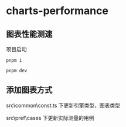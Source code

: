 # charts-performance

## 图表性能测速

项目启动

```shell
pnpm i

pnpm dev
```

## 添加图表方式

src\common\const.ts 下更新引擎类型，图表类型

src\pref\cases 下更新实际测量的用例
